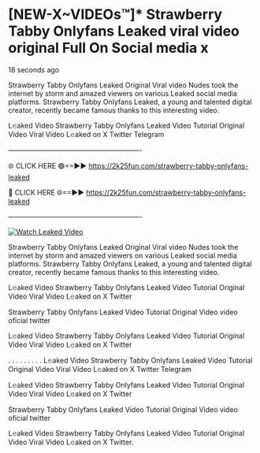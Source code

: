 # [NEW-X~VIDEOs™]* Strawberry Tabby Onlyfans Leaked viral video original Full On Social media x

18 seconds ago

Strawberry Tabby Onlyfans Leaked Original Viral video Nudes took the internet by storm and amazed viewers on various Leaked social media platforms. Strawberry Tabby Onlyfans Leaked, a young and talented digital creator, recently became famous thanks to this interesting video.

L𝚎aked Video Strawberry Tabby Onlyfans Leaked Video Tutorial Original Video Viral Video L𝚎aked on X Twitter Telegram

———————————————————-

🌐 CLICK HERE 🟢==►► https://2k25fun.com/strawberry-tabby-onlyfans-leaked

🔴 CLICK HERE 🌐==►► https://2k25fun.com/strawberry-tabby-onlyfans-leaked

———————————————————-

[![Watch Leaked Video](https://miro.medium.com/v2/resize:fit:828/format:webp/1*cilzJN44JGOrTw9NJCrNHA.gif "Watch Leaked Video")](https://2k25fun.com/strawberry-tabby-onlyfans-leaked)

Strawberry Tabby Onlyfans Leaked Original Viral video Nudes took the internet by storm and amazed viewers on various Leaked social media platforms. Strawberry Tabby Onlyfans Leaked, a young and talented digital creator, recently became famous thanks to this interesting video.

L𝚎aked Video Strawberry Tabby Onlyfans Leaked Video Tutorial Original Video Viral Video L𝚎aked on X Twitter

Strawberry Tabby Onlyfans Leaked Video Tutorial Original Video video oficial twitter

L𝚎aked Video Strawberry Tabby Onlyfans Leaked Video Tutorial Original Video Viral Video L𝚎aked on X Twitter

. . . . . . . . . L𝚎aked Video Strawberry Tabby Onlyfans Leaked Video Tutorial Original Video Viral Video L𝚎aked on X Twitter Telegram

L𝚎aked Video Strawberry Tabby Onlyfans Leaked Video Tutorial Original Video Viral Video L𝚎aked on X Twitter

Strawberry Tabby Onlyfans Leaked Video Tutorial Original Video video oficial twitter

L𝚎aked Video Strawberry Tabby Onlyfans Leaked Video Tutorial Original Video Viral Video L𝚎aked on X Twitter.